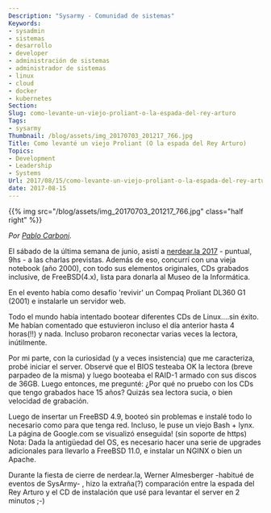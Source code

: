```yaml
---
Description: "Sysarmy - Comunidad de sistemas"
Keywords:
- sysadmin 
- sistemas
- desarrollo
- developer
- administración de sistemas
- administrador de sistemas
- linux
- cloud
- docker
- kubernetes
Section: 
Slug: como-levante-un-viejo-proliant-o-la-espada-del-rey-arturo
Tags:
- sysarmy
Thumbnail: /blog/assets/img_20170703_201217_766.jpg
Title: Como levanté un viejo Proliant (O la espada del Rey Arturo)
Topics:
- Development
- Leadership
- Systems
Url: 2017/08/15/como-levante-un-viejo-proliant-o-la-espada-del-rey-arturo
date: 2017-08-15
---
```


{{% img src="/blog/assets/img_20170703_201217_766.jpg" class="half right" %}}
<p><em>Por <a href="http://twitter.com/pcarboni">Pablo Carboni</a>.</em></p>
<p>El sábado de la última semana de junio, asistí a <a href="http://nerdear.la">nerdear.la 2017</a> - puntual, 9hs - a las charlas previstas. Además de eso, concurrí con una vieja notebook (año 2000), con todo sus elementos originales, CDs grabados inclusive, de FreeBSD(4.x), lista para donarla al Museo de la Informática.</p>
<p>En el evento había como desafío 'revivir' un Compaq Proliant DL360 G1 (2001) e instalarle un servidor web.</p>
<p>Todo el mundo había intentado bootear diferentes CDs de Linux....sin éxito. Me habían comentado que estuvieron incluso el día anterior hasta 4 horas(!!) y nada. Incluso probaron reconectar varias veces la lectora, inútilmente.</p>
<p>Por mi parte, con la curiosidad (y a veces insistencia) que me caracteriza, probé iniciar el server. Observé que el BIOS testeaba OK la lectora (breve parpadeo de la misma) y luego booteaba el RAID-1 armado con sus discos de 36GB. Luego entonces, me pregunté: ¿Por qué no pruebo con los CDs que tengo grabados hace 15 años? Quizás sea lectora sucia, o bien velocidad de grabación.</p>
<p>Luego de insertar un FreeBSD 4.9, booteó sin problemas e instalé todo lo necesario como para que tenga red. Incluso, le puse un viejo Bash + lynx. La página de Google.com se visualizó enseguida! (sin soporte de https) Nota: Dada la antigüedad del OS, es necesario hacer una serie de upgrades adicionales para llevarlo a FreeBSD 11.0, e instalar un NGINX o bien un Apache.</p>
<p>Durante la fiesta de cierre de nerdear.la, Werner Almesberger -habitué de eventos de SysArmy- , hizo la extraña(?) comparación entre la espada del Rey Arturo y el CD de instalación que usé para levantar el server en 2 minutos ;-)</p>